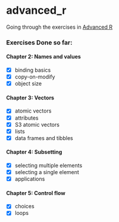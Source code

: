 # advanced_r
Going through the exercises in [Advanced R](https://adv-r.hadley.nz/index.html)

### Exercises Done so far:
#### Chapter 2: Names and values
- [x] binding basics
- [x] copy-on-modify
- [x] object size

#### Chapter 3: Vectors
- [x] atomic vectors
- [x] attributes
- [x] S3 atomic vectors
- [x] lists
- [x] data frames and tibbles

#### Chapter 4: Subsetting
- [x] selecting multiple elements
- [x] selecting a single element
- [x] applications

#### Chapter 5: Control flow
- [x] choices
- [x] loops
